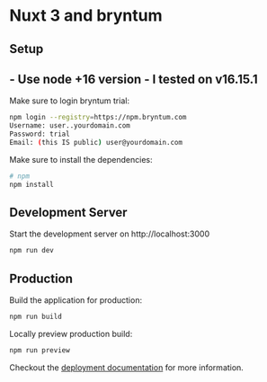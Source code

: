 # Nuxt 3 and bryntum
## Setup
## - Use node +16 version - I tested on v16.15.1

Make sure to login bryntum trial:
```bash
npm login --registry=https://npm.bryntum.com
Username: user..yourdomain.com
Password: trial
Email: (this IS public) user@yourdomain.com
```
Make sure to install the dependencies:

```bash
# npm
npm install

```

## Development Server

Start the development server on http://localhost:3000

```bash
npm run dev
```

## Production

Build the application for production:

```bash
npm run build
```

Locally preview production build:

```bash
npm run preview
```

Checkout the [deployment documentation](https://v3.nuxtjs.org/guide/deploy/presets) for more information.
